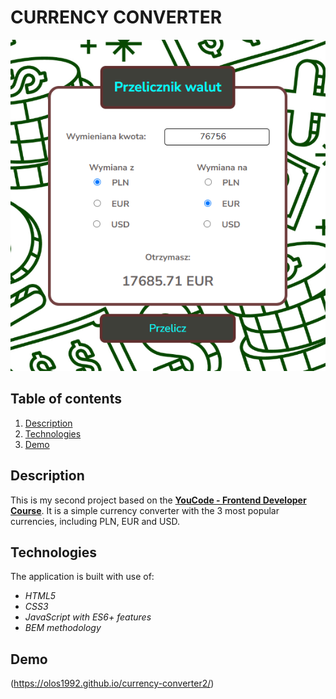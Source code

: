 # CURRENCY CONVERTER

![Currency converter preview](images/preview1.png)

## Table of contents

1. [Description](#description)
1. [Technologies](#technologies)
1. [Demo](#demo)



## Description

This is my second project based on the [**YouCode - Frontend Developer Course**](https://youcode.pl). It is a simple currency converter with the 3 most popular currencies, including PLN, EUR and USD.

## Technologies
The application is built with use of:

- *HTML5*
- *CSS3*
- *JavaScript with ES6+ features*
- *BEM methodology*

## Demo

(https://olos1992.github.io/currency-converter2/)